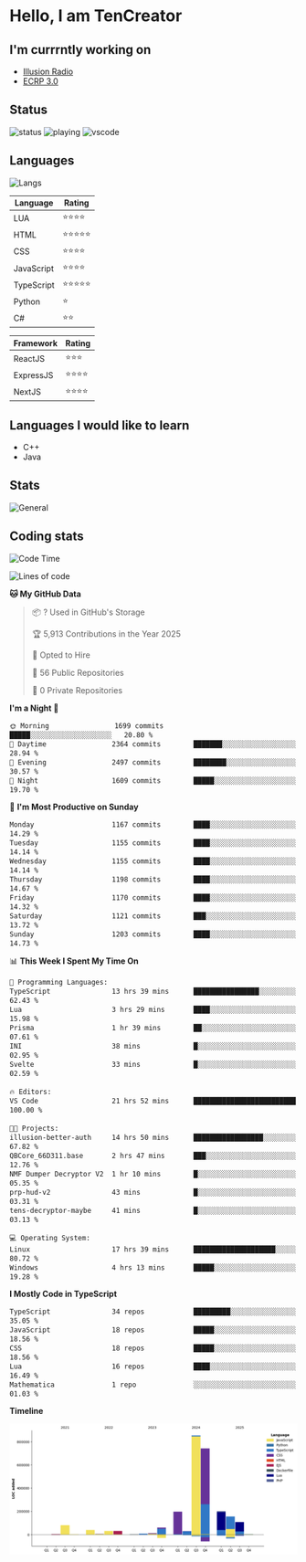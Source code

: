 # Hello, I am TenCreator

## I'm currrntly working on
- [Illusion Radio](https://illusionradio.co.uk/)
- [ECRP 3.0](http://github.com/Emerald-Coast-Roleplay/)

## Status
![status](https://api.statusbadges.me/badge/status/518334475038359555?simple=true&style=for-the-badge)
![playing](https://api.statusbadges.me/badge/playing/518334475038359555?style=for-the-badge)
![vscode](https://api.statusbadges.me/badge/vscode/518334475038359555?style=for-the-badge)

## Languages
![Langs](https://github-readme-stats.vercel.app/api/top-langs/?username=tencreator&layout=compact&theme=radical)


|Language|Rating|
|--------|------|
|LUA|⭐️⭐️⭐️⭐️|
|HTML|⭐️⭐️⭐️⭐️⭐️|
|CSS|⭐️⭐️⭐️⭐️|
|JavaScript|⭐️⭐️⭐️⭐️|
|TypeScript|⭐️⭐️⭐️⭐️⭐️|
|Python|⭐️|
|C#|⭐️⭐️ |

|Framework|Rating|
|--------|------|
|ReactJS|⭐️⭐️⭐|
|ExpressJS|⭐️⭐️⭐️⭐️|
|NextJS|⭐️⭐️⭐⭐️|

## Languages I would like to learn
- C++
- Java

## Stats
![General](https://github-readme-stats.vercel.app/api?username=tencreator&show_icons=true&theme=radical)

## Coding stats

<!--START_SECTION:waka-->
![Code Time](http://img.shields.io/badge/Code%20Time-748%20hrs%2018%20mins-blue)

![Lines of code](https://img.shields.io/badge/From%20Hello%20World%20I%27ve%20Written-2.6%20million%20lines%20of%20code-blue)

**🐱 My GitHub Data** 

> 📦 ? Used in GitHub's Storage 
 > 
> 🏆 5,913 Contributions in the Year 2025
 > 
> 💼 Opted to Hire
 > 
> 📜 56 Public Repositories 
 > 
> 🔑 0 Private Repositories 
 > 
**I'm a Night 🦉** 

```text
🌞 Morning                1699 commits        █████░░░░░░░░░░░░░░░░░░░░   20.80 % 
🌆 Daytime                2364 commits        ███████░░░░░░░░░░░░░░░░░░   28.94 % 
🌃 Evening                2497 commits        ████████░░░░░░░░░░░░░░░░░   30.57 % 
🌙 Night                  1609 commits        █████░░░░░░░░░░░░░░░░░░░░   19.70 % 
```
📅 **I'm Most Productive on Sunday** 

```text
Monday                   1167 commits        ████░░░░░░░░░░░░░░░░░░░░░   14.29 % 
Tuesday                  1155 commits        ████░░░░░░░░░░░░░░░░░░░░░   14.14 % 
Wednesday                1155 commits        ████░░░░░░░░░░░░░░░░░░░░░   14.14 % 
Thursday                 1198 commits        ████░░░░░░░░░░░░░░░░░░░░░   14.67 % 
Friday                   1170 commits        ████░░░░░░░░░░░░░░░░░░░░░   14.32 % 
Saturday                 1121 commits        ███░░░░░░░░░░░░░░░░░░░░░░   13.72 % 
Sunday                   1203 commits        ████░░░░░░░░░░░░░░░░░░░░░   14.73 % 
```


📊 **This Week I Spent My Time On** 

```text
💬 Programming Languages: 
TypeScript               13 hrs 39 mins      ████████████████░░░░░░░░░   62.43 % 
Lua                      3 hrs 29 mins       ████░░░░░░░░░░░░░░░░░░░░░   15.98 % 
Prisma                   1 hr 39 mins        ██░░░░░░░░░░░░░░░░░░░░░░░   07.61 % 
INI                      38 mins             █░░░░░░░░░░░░░░░░░░░░░░░░   02.95 % 
Svelte                   33 mins             █░░░░░░░░░░░░░░░░░░░░░░░░   02.59 % 

🔥 Editors: 
VS Code                  21 hrs 52 mins      █████████████████████████   100.00 % 

🐱‍💻 Projects: 
illusion-better-auth     14 hrs 50 mins      █████████████████░░░░░░░░   67.82 % 
QBCore_66D311.base       2 hrs 47 mins       ███░░░░░░░░░░░░░░░░░░░░░░   12.76 % 
NMF Dumper Decryptor V2  1 hr 10 mins        █░░░░░░░░░░░░░░░░░░░░░░░░   05.35 % 
prp-hud-v2               43 mins             █░░░░░░░░░░░░░░░░░░░░░░░░   03.31 % 
tens-decryptor-maybe     41 mins             █░░░░░░░░░░░░░░░░░░░░░░░░   03.13 % 

💻 Operating System: 
Linux                    17 hrs 39 mins      ████████████████████░░░░░   80.72 % 
Windows                  4 hrs 13 mins       █████░░░░░░░░░░░░░░░░░░░░   19.28 % 
```

**I Mostly Code in TypeScript** 

```text
TypeScript               34 repos            █████████░░░░░░░░░░░░░░░░   35.05 % 
JavaScript               18 repos            █████░░░░░░░░░░░░░░░░░░░░   18.56 % 
CSS                      18 repos            █████░░░░░░░░░░░░░░░░░░░░   18.56 % 
Lua                      16 repos            ████░░░░░░░░░░░░░░░░░░░░░   16.49 % 
Mathematica              1 repo              ░░░░░░░░░░░░░░░░░░░░░░░░░   01.03 % 
```



**Timeline**

![Lines of Code chart](https://raw.githubusercontent.com/tencreator/tencreator/main/assets/bar_graph.png)


<!--END_SECTION:waka-->
